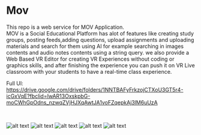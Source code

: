 # Mov
This repo is a web service for MOV Application. <br />
MOV is a Social Educational Platform has alot of features like creating study groups, posting
feeds,adding questions, upload assignments and uploading materials and search for them
using AI for example searching in images contents and audio notes contents using a string
query.
we also provide a Web Based VR Editor for creating VR Experiences without coding or
graphics skills, and after finishing the experience you can push it on VR Live classroom
with your students to have a real-time class experience. <br />

Full UI: https://drive.google.com/drive/folders/1NNTBAFyFrkzojCTXoU3GT5r4-icGxVqE?fbclid=IwAR13OxskpbG-moCWhGpOdns_nzwqZVjHJXqAwtJA1voFZqepkAj3lM6uUzA

 <br />
 
![alt text](https://raw.githubusercontent.com/Jekso/Mov/master/public/images/Intro%20Screen.png)
![alt text](https://raw.githubusercontent.com/Jekso/Mov/master/public/images/Login.png)
![alt text](https://raw.githubusercontent.com/Jekso/Mov/master/public/images/Discover-Card.png)
![alt text](https://raw.githubusercontent.com/Jekso/Mov/master/public/images/Sign%20Up%202nd%20Stage-A.png)
![alt text](https://raw.githubusercontent.com/Jekso/Mov/master/public/images/Public%20Group%20Created.png)
